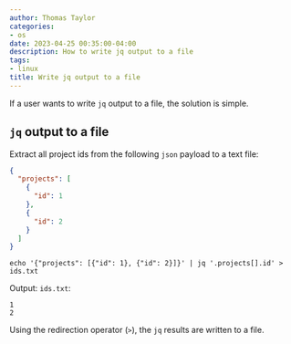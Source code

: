 ```yaml
---
author: Thomas Taylor
categories:
- os
date: 2023-04-25 00:35:00-04:00
description: How to write jq output to a file
tags:
- linux
title: Write jq output to a file
---
```


If a user wants to write `jq` output to a file, the solution is simple.

## `jq` output to a file

Extract all project ids from the following `json` payload to a text file:

```json
{
  "projects": [
    { 
      "id": 1 
    },
    { 
      "id": 2
    }
  ]
}
```

```shell
echo '{"projects": [{"id": 1}, {"id": 2}]}' | jq '.projects[].id' > ids.txt
```

Output: `ids.txt`:

```text
1
2
```

Using the redirection operator (`>`), the `jq` results are written to a file.